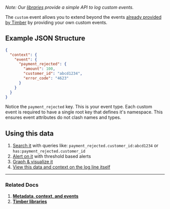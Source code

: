 *Note: Our [libraries](/languages) provide a simple API to log custom events.*

The `custom` event allows you to extend beyond the events [already provided by Timber](/concepts/log-event-json-schema/events) by providing your own custom events.


## Example JSON Structure

```json
{
  "context": {
    "event": {
      "payment_rejected": {
        "amount": 100,
        "customer_id": "abcd1234",
        "error_code": "4623"
      }
    }
  }
}
```

Notice the `payment_rejected` key. This is your event type. Each custom event is required to have a single root key that defines it's namespace. This ensures event attributes do not clash names and types.

## Using this data

1. [Search it](/app/console/searching) with queries like: `payment_rejected.customer_id:abcd1234` or `has:payment_rejected.customer_id`
2. [Alert on it](/app/console/alerts) with threshold based alerts
3. [Graph & visualize it](/app/console/graphing)
4. [View this data and context on the log line itself](/app/console/view-metdata-and-context)

---

### Related Docs

1. [**Metadata, context, and events**](/concepts/metadata-context-and-events)
2. [**Timber libraries**](/languages)
